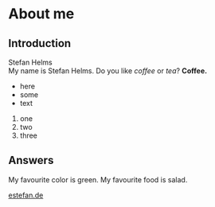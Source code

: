 # About me

## Introduction

Stefan Helms  
My name is Stefan Helms.
Do you like *coffee* or *tea*? 
**Coffee.**

* here
* some
* text

1. one
2. two
3. three

## Answers

My favourite color is green.
My favourite food is salad.

[estefan.de](http:/www.estefan.de)
